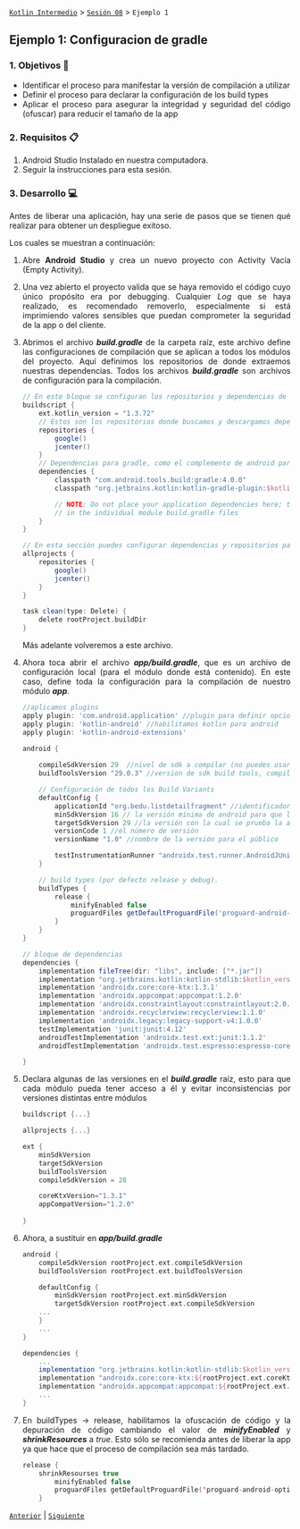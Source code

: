 [`Kotlin Intermedio`](../../Readme.md) > [`Sesión 08`](../Readme.md) > `Ejemplo 1`

## Ejemplo 1: Configuracion de gradle

<div style="text-align: justify;">

### 1. Objetivos :dart:

- Identificar el proceso para manifestar la versión de compilación a utilizar
- Definir el proceso para declarar la configuración de los build types
- Aplicar el proceso para asegurar la integridad y seguridad del código (ofuscar) para reducir el tamaño de la app

### 2. Requisitos :clipboard:

1. Android Studio Instalado en nuestra computadora.
2. Seguir la instrucciones para esta sesión.

### 3. Desarrollo :computer:

Antes de liberar una aplicación, hay una serie de pasos que se tienen qué realizar para obtener un despliegue exitoso.

Los cuales se muestran a continuación:

1. Abre __Android Studio__ y crea un nuevo proyecto con Activity Vacía (Empty Activity).

2. Una vez abierto el proyecto valida que se haya removido el código cuyo único propósito era por debugging. Cualquier _Log_ que se haya realizado, es recomendado removerlo, especialmente si está imprimiendo valores sensibles que puedan comprometer la seguridad de la app o del cliente.

3. Abrimos el archivo ___build.gradle___ de la carpeta raíz, este archivo define las configuraciones de compilación que se aplican a todos los módulos del proyecto. Aquí definimos los repositorios de donde extraemos nuestras dependencias. Todos los archivos ___build.gradle___ son archivos de configuración para la compilación.

    ```gradle
    // En este bloque se configuran los repositorios y dependencias de gradle
    buildscript {
        ext.kotlin_version = "1.3.72"
        // Estos son los repositorios donde buscamos y descargamos dependencias
        repositories {
            google()
            jcenter()
        }
        // Dependencias para gradle, como el complemento de android para gradle con el cual se obtienen las instrucciones para construir los módulos de la app
        dependencies {
            classpath "com.android.tools.build:gradle:4.0.0"
            classpath "org.jetbrains.kotlin:kotlin-gradle-plugin:$kotlin_version"

            // NOTE: Do not place your application dependencies here; they belong
            // in the individual module build.gradle files
        }
    }

    // En esta sección puedes configurar dependencias y repositorios para todos los módulos en tu aplicación, incluídos módulos externos
    allprojects {
        repositories {
            google()
            jcenter()
        }
    }

    task clean(type: Delete) {
        delete rootProject.buildDir
    }
    ```

    Más adelante volveremos a este archivo.


4. Ahora toca abrir el archivo ___app/build.gradle___, que es un archivo de configuración local (para el módulo donde está contenido). En este caso, define toda la configuración para la compilación de nuestro módulo ___app___.

    ```gradle
    //aplicamos plugins
    apply plugin: 'com.android.application' //plugin para definir opciones específicas de android
    apply plugin: 'kotlin-android' //habilitamos kotlin para android
    apply plugin: 'kotlin-android-extensions'

    android {
        
        compileSdkVersion 29  //nivel de sdk a compilar (no puedes usar features de apis superiores)
        buildToolsVersion "29.0.3" //version de sdk build tools, compilador y command-line

        // Configuración de todos los Build Variants
        defaultConfig {
            applicationId "org.bedu.listdetailfragment" //identificador único de nuestra app para su publicación
            minSdkVersion 16 // la versión mínima de android para que la app funcione
            targetSdkVersion 29 //la versión con la cual se prueba la app
            versionCode 1 //el número de versión
            versionName "1.0" //nombre de la versión para el público

            testInstrumentationRunner "androidx.test.runner.AndroidJUnitRunner"
        }

        // build types (por defecto release y debug). 
        buildTypes {
            release {
                minifyEnabled false
                proguardFiles getDefaultProguardFile('proguard-android-optimize.txt'), 'proguard-rules.pro'
            }
        }
    }

    // bloque de dependencias
    dependencies {
        implementation fileTree(dir: "libs", include: ["*.jar"])
        implementation "org.jetbrains.kotlin:kotlin-stdlib:$kotlin_version"
        implementation 'androidx.core:core-ktx:1.3.1'
        implementation 'androidx.appcompat:appcompat:1.2.0'
        implementation 'androidx.constraintlayout:constraintlayout:2.0.1'
        implementation 'androidx.recyclerview:recyclerview:1.1.0'
        implementation 'androidx.legacy:legacy-support-v4:1.0.0'
        testImplementation 'junit:junit:4.12'
        androidTestImplementation 'androidx.test.ext:junit:1.1.2'
        androidTestImplementation 'androidx.test.espresso:espresso-core:3.3.0'

    }
    ```

5. Declara algunas de las versiones en el ___build.gradle___ raíz, esto para que cada módulo pueda tener acceso a él y evitar inconsistencias por versiones distintas entre módulos

    ```gradle
    buildscript {...}

    allprojects {...}

    ext {
        minSdkVersion
        targetSdkVersion
        buildToolsVersion
        compileSdkVersion = 28

        coreKtxVersion="1.3.1"
        appCompatVersion="1.2.0"
        
    }
    ```

6. Ahora, a sustituir en ___app/build.gradle___

    ```gradle
    android {
        compileSdkVersion rootProject.ext.compileSdkVersion
        buildToolsVersion rootProject.ext.buildToolsVersion

        defaultConfig {
            minSdkVersion rootProject.ext.minSdkVersion
            targetSdkVersion rootProject.ext.compileSdkVersion
        ...
        }
        ...
    }

    dependencies {
        ...
        implementation "org.jetbrains.kotlin:kotlin-stdlib:$kotlin_version"
        implementation "androidx.core:core-ktx:${rootProject.ext.coreKtxVersion}"
        implementation "androidx.appcompat:appcompat:${rootProject.ext.appCompatVersion}"
        ...
    }
    ```

7. En buildTypes -> release, habilitamos la ofuscación de código y la depuración de código cambiando el valor de ___minifyEnabled___ y ___shrinkResources___ a _true_. Esto sólo se recomienda antes de liberar la app ya que hace que el proceso de compilación sea más tardado.

    ```kotlin
    release {
	    shrinkResourses true
            minifyEnabled false
            proguardFiles getDefaultProguardFile('proguard-android-optimize.txt'), 'proguard-rules.pro'
        }
    ```




[`Anterior`](../Readme.md) | [`Siguiente`](../Ejemplo-02/Readme.md)




</div>
